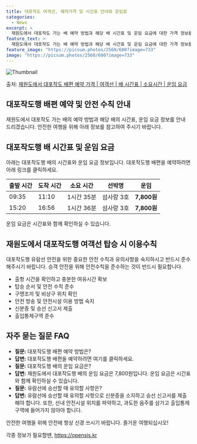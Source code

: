 ```yaml
---
title: 대포작도 여객선, 예약가격 및 시간표 안내와 운임료
categories:
  - News
excerpt: >
  재원도에서 대포작도 가는 배 예약 방법과 해당 배 시간표 및 운임 요금에 대한 가격 정보를 안내 드리겠습니다. 안전하고 재밋는 대포작도행 여행을 위해 아래 정보 참고하시기 바랍니다. 대포작도행 배편 예약하기 👈 클릭재원도에서 대포작도행 배 시간표출발 시간도착 시간소요 시간선박명요금09:3511:101시간 35분섬사랑 3호7,800원15:2016:561시간 36분섬사랑 3호7,800원대포작도행 배편 예약하기 👈 클릭재원도에서 대포작도행 여객선 탑승 시 이용수칙 중요한 내용1) 재원도에서 대포작도행 배 출항시간을 확인하여야 합니다.2) 출항 시간이 가까울수록 미리 매표소로 가서 충분한 여유시간을 갖는 것이 좋습니다.3) 배가 도착하면 탑승을 하기 전에 내리고 난 후 탑승을 진행합니다.4) 자동차와 사람이 동..
feature_text: >
  재원도에서 대포작도 가는 배 예약 방법과 해당 배 시간표 및 운임 요금에 대한 가격 정보를 안내 드리겠습니다. 안전하고 재밋는 대포작도행 여행을 위해 아래 정보 참고하시기 바랍니다. 대포작도행 배편 예약하기 👈 클릭재원도에서 대포작도행 배 시간표출발 시간도착 시간소요 시간선박명요금09:3511:101시간 35분섬사랑 3호7,800원15:2016:561시간 36분섬사랑 3호7,800원대포작도행 배편 예약하기 👈 클릭재원도에서 대포작도행 여객선 탑승 시 이용수칙 중요한 내용1) 재원도에서 대포작도행 배 출항시간을 확인하여야 합니다.2) 출항 시간이 가까울수록 미리 매표소로 가서 충분한 여유시간을 갖는 것이 좋습니다.3) 배가 도착하면 탑승을 하기 전에 내리고 난 후 탑승을 진행합니다.4) 자동차와 사람이 동..
feature_image: "https://picsum.photos/2560/600?image=733"
image: "https://picsum.photos/2560/600?image=733"
---
```


![Thumbnail](https://img1.daumcdn.net/thumb/R800x0/?scode=mtistory2&fname=https%3A%2F%2Fblog.kakaocdn.net%2Fdn%2Fb2DST0%2FbtsHDH4zh9Z%2FkaJOEpZlmVyUTXaJOXK4O1%2Fimg.webp)

<p>출처: <a href="https://opensis.kr/entry/%EC%9E%AC%EC%9B%90%EB%8F%84%EC%97%90%EC%84%9C-%EB%8C%80%ED%8F%AC%EC%9E%91%EB%8F%84-%EB%B0%B0%ED%8E%B8-%EC%98%88%EC%95%BD-%EA%B0%80%EA%B2%A9-%EC%97%AC%EA%B0%9D%EC%84%A0-%EB%B0%B0-%EC%8B%9C%EA%B0%84%ED%91%9C-%EC%86%8C%EC%9A%94%EC%8B%9C%EA%B0%84-%EC%9A%B4%EC%9E%84-%EC%9A%94%EA%B8%88" rel="dofollow">재원도에서 대포작도 배편 예약 가격 | 여객선 | 배 시간표 | 소요시간 | 운임 요금</a> </p>

## 대포작도행 배편 예약 및 안전 수칙 안내

재원도에서 대포작도 가는 배의 예약 방법과 해당 배의 시간표, 운임 요금 정보를 안내 드리겠습니다. 안전한 여행을 위해 아래 정보를 참고하여
주시기 바랍니다.

## 대포작도행 배 시간표 및 운임 요금

아래는 대포작도행 배의 시간표와 운임 요금 정보입니다. 대포작도행 배편을 예약하려면 아래 링크를 클릭하세요.

출발 시간 | 도착 시간 | 소요 시간 | 선박명 | 운임  
---|---|---|---|---  
09:35 | 11:10 | 1시간 35분 | 섬사랑 3호 | **7,800원**  
15:20 | 16:56 | 1시간 36분 | 섬사랑 3호 | **7,800원**  
  
운임 요금은 시간표와 함께 확인하실 수 있습니다.

## 재원도에서 대포작도행 여객선 탑승 시 이용수칙

대포작도행 유람선 안전을 위한 중요한 안전 수칙과 유의사항을 숙지하시고 반드시 준수해주시기 바랍니다. 승객 안전을 위해 안전수칙을 준수하는
것이 반드시 필요합니다.

  * 출항 시간을 확인하고 충분한 여유시간 확보
  * 탑승 순서 및 안전 수칙 준수
  * 구명조끼 및 비상구 위치 확인
  * 안전 방송 및 안전시설 이용 방법 숙지
  * 신분증 및 승선 신고서 제출
  * 출입통제구역 준수

## 자주 묻는 질문 FAQ

  * **질문:** 대포작도행 배편 예약 방법은?
  * **답변:** 대포작도행 배편을 예약하려면 여기를 클릭하세요.
  * **질문:** 대포작도행 배의 운임 요금은?
  * **답변:** 재원도에서 대포작도행 배의 운임 요금은 7,800원입니다. 운임 요금은 시간표와 함께 확인하실 수 있습니다.
  * **질문:** 유람선에 승선할 때 유의할 사항은?
  * **답변:** 유람선에 승선할 때 유의할 사항으로 신분증을 소지하고 승선 신고서를 제출해야 합니다. 또한, 선내 안전시설 위치를 파악하고, 과도한 음주를 삼가고 출입통제구역에 들어가지 않아야 합니다.

안전한 여행을 위해 안전에 항상 신경 쓰시기 바랍니다. 즐거운 여행되십시오!

 

각종 정보가 필요할땐, <a href="https://opensis.kr" rel="dofollow">https://opensis.kr</a>


